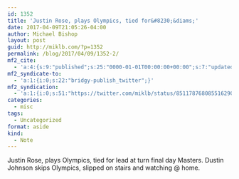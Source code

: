 ```yaml
---
id: 1352
title: 'Justin Rose, plays Olympics, tied for&#8230;&diams;'
date: 2017-04-09T21:05:26-04:00
author: Michael Bishop
layout: post
guid: http://miklb.com/?p=1352
permalink: /blog/2017/04/09/1352-2/
mf2_cite:
  - 'a:4:{s:9:"published";s:25:"0000-01-01T00:00:00+00:00";s:7:"updated";s:25:"0000-01-01T00:00:00+00:00";s:8:"category";a:1:{i:0;s:0:"";}s:6:"author";a:0:{}}'
mf2_syndicate-to:
  - 'a:1:{i:0;s:22:"bridgy-publish_twitter";}'
mf2_syndication:
  - 'a:1:{i:0;s:51:"https://twitter.com/miklb/status/851178768085516290";}'
categories:
  - misc
tags:
  - Uncategorized
format: aside
kind:
  - Note
---
```

Justin Rose, plays Olympics, tied for lead at turn final day Masters. Dustin Johnson skips Olympics, slipped on stairs and watching @ home.